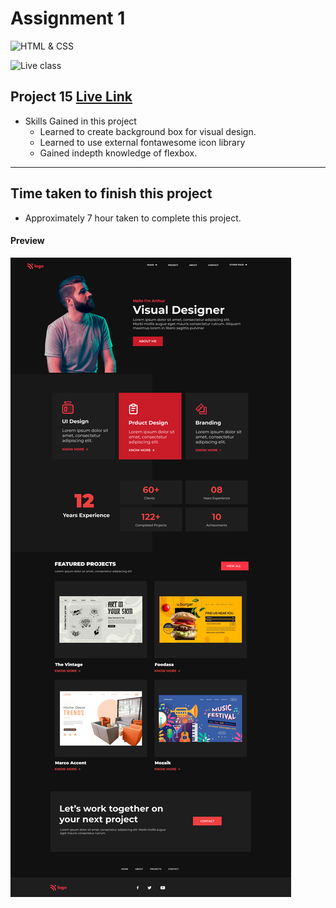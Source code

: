 # Assignment 1

![HTML & CSS](https://img.shields.io/badge/HTML-CSS-orange)

![Live class](https://img.shields.io/badge/LIVE--CLASS-PROJECT--15-lightgrey)


## Project 15 [Live Link](https://samdish-live-class-project-15.netlify.app)

-   Skills Gained in this project
    -   Learned to create background box for visual design.
    -   Learned to use external fontawesome icon library
    -   Gained indepth knowledge of flexbox.

---

## Time taken to finish this project

-   Approximately 7 hour taken to complete this project.

#### Preview

![Desktop](./assets/live-class-project-15.png)